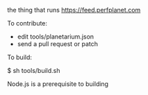 the thing that runs https://feed.perfplanet.com

To contribute:
 - edit tools/planetarium.json
 - send a pull request or patch
 
To build:

$ sh tools/build.sh

Node.js is a prerequisite to building
